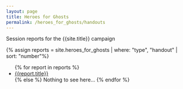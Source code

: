 ```yaml
---
layout: page
title: Heroes for Ghosts
permalink: /heroes_for_ghosts/handouts
---
```


Session reports for the {{site.title}} campaign

{% assign reports = site.heroes_for_ghosts | where: "type", "handout" | sort: "number"%}

<ul>
  {% for report in reports %}
    <li>
      <a href="{{report.absolute_path}}{{report.slug}}">{{report.title}}</a>
    </li>
  {% else %}
    Nothing to see here...
  {% endfor %}
</ul>